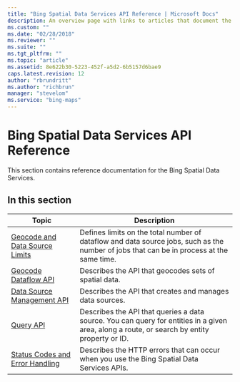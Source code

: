 ```yaml
---
title: "Bing Spatial Data Services API Reference | Microsoft Docs"
description: An overview page with links to articles that document the Bing Spatial Data Services. 
ms.custom: ""
ms.date: "02/28/2018"
ms.reviewer: ""
ms.suite: ""
ms.tgt_pltfrm: ""
ms.topic: "article"
ms.assetid: 8e622b30-5223-452f-a5d2-6b5157d6bae9
caps.latest.revision: 12
author: "rbrundritt"
ms.author: "richbrun"
manager: "stevelom"
ms.service: "bing-maps"
---
```

# Bing Spatial Data Services API Reference

This section contains reference documentation for the Bing Spatial Data Services.  
  
## In this section  
  
|Topic|Description|  
|-|-|  
|[Geocode and Data Source Limits](../spatial-data-services/geocode-and-data-source-limits.md)|Defines limits on the total number of dataflow and data source jobs, such as the number of jobs that can be in process at the same time.|  
|[Geocode Dataflow API](geocode-dataflow-api/index.md)|Describes the API that geocodes sets of spatial data.|  
|[Data Source Management API](data-source-management-api/index.md)|Describes the API that creates and manages data sources.|  
|[Query API](query-api/index.md)|Describes the API that queries a data source. You can query for entities in a given area, along a route, or search by entity property or ID.|  
|[Status Codes and Error Handling](../rest-services/status-codes-and-error-handling.md)|Describes the HTTP errors that can occur when you use the Bing Spatial Data Services APIs.|